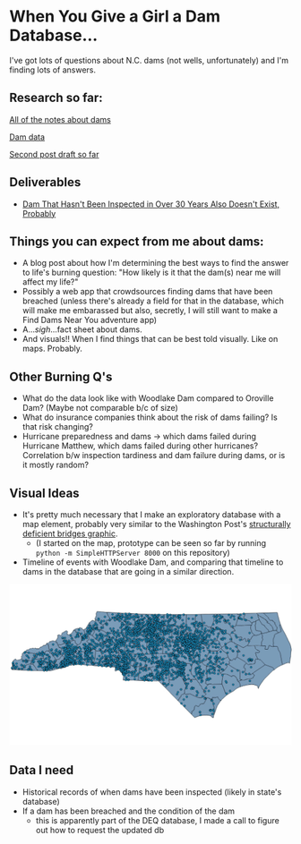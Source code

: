# When You Give a Girl a Dam Database...
I've got lots of questions about N.C. dams (not wells, unfortunately) and I'm finding lots of answers.

## Research so far:

[All of the notes about dams](https://docs.google.com/document/d/190o0ekqcoiMme09ZGevruzrCSB6GjPkvZzqWvviUim4/edit?usp=sharing)

[Dam data](https://docs.google.com/spreadsheets/d/12QqqYPjPqi3sBjfnclgBy12t65mQMiRfagj8c47-3yM/edit?usp=sharing)

[Second post draft so far](https://docs.google.com/document/d/1bfJufvsWdtCcLkuh86kKI1o-lAeWebWVso7MEaYCjY0/edit?usp=sharing)

## Deliverables
- [Dam That Hasn't Been Inspected in Over 30 Years Also Doesn't Exist, Probably](http://carolinadatadesk.org/dam-that-hasnt-been-inspected-in-over-30-years-also-doesnt-exist-probably/)

## Things you can expect from me about dams:

- A blog post about how I'm determining the best ways to find the answer to life's burning question: "How likely is it that the dam(s) near me will affect my life?"
- Possibly a web app that crowdsources finding dams that have been breached (unless there's already a field for that in the database, which will make me embarassed but also, secretly, I will still want to make a Find Dams Near You adventure app)
- A...*sigh*...fact sheet about dams.
- And visuals!! When I find things that can be best told visually. Like on maps. Probably.

## Other Burning Q's

- What do the data look like with Woodlake Dam compared to Oroville Dam? (Maybe not comparable b/c of size)
- What do insurance companies think about the risk of dams failing? Is that risk changing?
- Hurricane preparedness and dams -> which dams failed during Hurricane Matthew, which dams failed during other hurricanes? Correlation b/w inspection tardiness and dam failure during dams, or is it mostly random?

## Visual Ideas

- It's pretty much necessary that I make an exploratory database with a map element, probably very similar to the Washington Post's [structurally deficient bridges graphic](https://www.washingtonpost.com/graphics/national/structurally-deficient-bridges/?tid=sm_tw#37045).
  - (I started on the map, prototype can be seen so far by running ``python -m SimpleHTTPServer 8000`` on this repository)
- Timeline of events with Woodlake Dam, and comparing that timeline to dams in the database that are going in a similar direction.

<img src="qgis_map.jpg" />

## Data I need
- Historical records of when dams have been inspected (likely in state's database)
- If a dam has been breached and the condition of the dam
  - this is apparently part of the DEQ database, I made a call to figure out how to request the updated db

